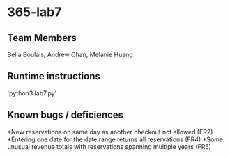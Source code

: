 # 365-lab7

## Team Members
Bella Boulais, Andrew Chan, Melanie Huang

## Runtime instructions
'python3 lab7.py'

## Known bugs / deficiences
*New reservations on same day as another checkout not allowed (FR2)
*Entering one date for the date range returns all reservations (FR4)
*Some unusual revenue totals with reservations spanning multiple years (FR5)
